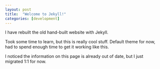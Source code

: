 ```yaml
---
layout: post
title:  "Welcome to Jekyll!"
categories: [development]
---
```


I have rebuilt the old hand-built website with Jekyll.

Took some time to learn, but this is really cool stuff. Default theme for now, had to spend enough time to get it working
like this.

I noticed the information on this page is already out of date, but I just migrated 1:1 for now.